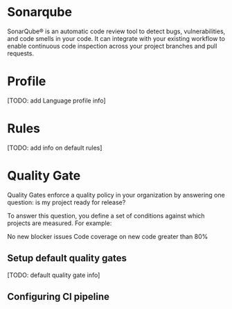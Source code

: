 # Sonarqube
SonarQube® is an automatic code review tool to detect bugs, vulnerabilities, and code smells in your code. It can integrate with your existing workflow to enable continuous code inspection across your project branches and pull requests.

# Profile
[TODO: add Language profile info]

# Rules
[TODO: add info on default rules]

# Quality Gate

Quality Gates enforce a quality policy in your organization by answering one question: is my project ready for release?

To answer this question, you define a set of conditions against which projects are measured. For example:

No new blocker issues
Code coverage on new code greater than 80%

## Setup default quality gates
[TODO: default quality gate info]

## Configuring CI pipeline

